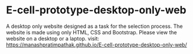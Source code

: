 # E-cell-prototype-desktop-only-web
A desktop only website designed as a task for the selection process. The website is made using only HTML, CSS and Bootstrap.
Please view the website on a desktop or a laptop.
visit: https://manashpratimpathak.github.io/E-cell-prototype-desktop-only-web/
